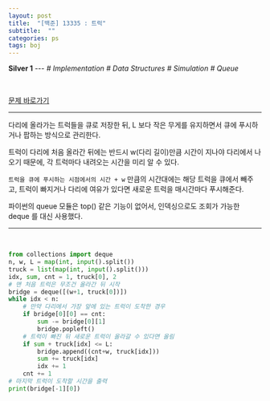 ```yaml
---
layout: post
title:  "[백준] 13335 : 트럭"
subtitle:  ""
categories: ps
tags: boj
---
```


**Silver 1** --- *# Implementation # Data Structures # Simulation # Queue*

<br>

[문제 바로가기](https://www.acmicpc.net/problem/13335)

---

다리에 올라가는 트럭들을 큐로 저장한 뒤, L 보다 작은 무게를 유지하면서 큐에 푸시하거나 팝하는 방식으로 관리한다.

트럭이 다리에 처음 올라간 뒤에는 반드시 w(다리 길이)만큼 시간이 지나야 다리에서 나오기 때문에, 각 트럭마다 내려오는 시간을 미리 알 수 있다.

```트럭을 큐에 푸시하는 시점에서의 시간 + w``` 만큼의 시간대에는 해당 트럭을 큐에서 빼주고, 트럭이 빠지거나 다리에 여유가 있다면 새로운 트럭을 매시간마다 푸시해준다.

파이썬의 queue 모듈은 top() 같은 기능이 없어서, 인덱싱으로도 조회가 가능한 deque 를 대신 사용했다.

---
<br>

```python
from collections import deque
n, w, L = map(int, input().split())
truck = list(map(int, input().split()))
idx, sum, cnt = 1, truck[0], 2
# 맨 처음 트럭은 무조건 올라간 뒤 시작
bridge = deque([(w+1, truck[0])])
while idx < n:
    # 만약 다리에서 가장 앞에 있는 트럭이 도착한 경우
    if bridge[0][0] == cnt:
        sum -= bridge[0][1]
        bridge.popleft()
    # 트럭이 빠진 뒤 새로운 트럭이 올라갈 수 있다면 올림
    if sum + truck[idx] <= L:
        bridge.append((cnt+w, truck[idx]))
        sum += truck[idx]
        idx += 1
    cnt += 1
# 마지막 트럭이 도착할 시간을 출력
print(bridge[-1][0])
```
